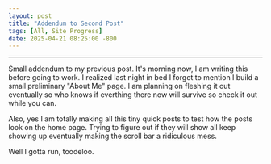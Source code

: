 ```yaml
---
layout: post
title: "Addendum to Second Post"
tags: [All, Site Progress]
date: 2025-04-21 08:25:00 -800
---
```

---
Small addendum to my previous post. It's morning now, I am writing this before going to work. I realized last night in bed I forgot to mention I build a small preliminary "About Me" page. I am planning on fleshing it out eventually so who knows if everthing there now will survive so check it out while you can. 

Also, yes I am totally making all this tiny quick posts to test how the posts look on the home page. Trying to figure out if they will show all keep showing up eventually making the 
scroll bar a ridiculous mess. 

Well I gotta run, toodeloo.
